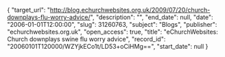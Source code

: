 {
  "target_url": "http://blog.echurchwebsites.org.uk/2009/07/20/church-downplays-flu-worry-advice/", 
  "description": "", 
  "end_date": null, 
  "date": "2006-01-01T12:00:00", 
  "slug": 31260763, 
  "subject": "Blogs", 
  "publisher": "echurchwebsites.org.uk", 
  "open_access": true, 
  "title": "eChurchWebsites: Church downplays swine flu worry advice", 
  "record_id": "20060101T120000/WZYjkECo1t/LD53+oCiHMg==", 
  "start_date": null
}

